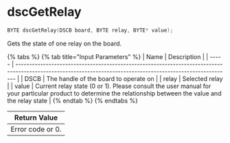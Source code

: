 # dscGetRelay

```c
BYTE dscGetRelay(DSCB board, BYTE relay, BYTE* value);
```

Gets the state of one relay on the board.

{% tabs %}
{% tab title="Input Parameters" %}
| Name  | Description                                                                                                                                                  |
| ----- | ------------------------------------------------------------------------------------------------------------------------------------------------------------ |
| DSCB  | The handle of the board to operate on                                                                                                                        |
| relay | Selected relay                                                                                                                                               |
| value | Current relay state (0 or 1). Please consult the user manual for your particular product to determine the relationship between the value and the relay state |
{% endtab %}
{% endtabs %}

| Return Value     |
| ---------------- |
| Error code or 0. |
